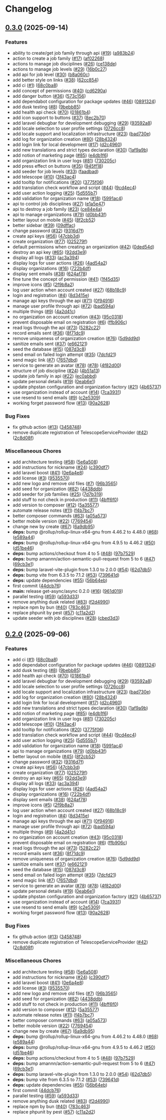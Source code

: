 # Changelog

## [0.3.0](https://github.com/get-memoir/memoir/compare/get-async/async-v0.2.0...get-async/async-v0.3.0) (2025-09-14)


### Features

* ability to create/get job family through api ([#19](https://github.com/get-memoir/memoir/issues/19)) ([a983b24](https://github.com/get-memoir/memoir/commit/a983b2402e7dabb33de6bc2d9440a52880cf35c3))
* action to create a job family ([#17](https://github.com/get-memoir/memoir/issues/17)) ([af02268](https://github.com/get-memoir/memoir/commit/af02268f25145a5bdf122d620e5e14403696dd2c))
* actions to manage job disciplines ([#26](https://github.com/get-memoir/memoir/issues/26)) ([ce138de](https://github.com/get-memoir/memoir/commit/ce138de2e0d2a718cf6f5e002b0579ae2c02269d))
* actions to manage job levels ([#29](https://github.com/get-memoir/memoir/issues/29)) ([16b0c27](https://github.com/get-memoir/memoir/commit/16b0c271dbfdd89a0448ef7461bf0a96d4d0732a))
* add api for job level ([#30](https://github.com/get-memoir/memoir/issues/30)) ([b8a060c](https://github.com/get-memoir/memoir/commit/b8a060c2b980eeda97c59bb5cb5b493879e65ae6))
* add better style on links ([#38](https://github.com/get-memoir/memoir/issues/38)) ([62cc854](https://github.com/get-memoir/memoir/commit/62cc8543bd7ecd54f011a5a35db0f18fcca00f91))
* add ci ([#1](https://github.com/get-memoir/memoir/issues/1)) ([68c0ba8](https://github.com/get-memoir/memoir/commit/68c0ba808ee90cc8b1c79b0bdbc1310d7b8801de))
* add concept of permissions ([#40](https://github.com/get-memoir/memoir/issues/40)) ([cd6290a](https://github.com/get-memoir/memoir/commit/cd6290a58b359139332a7718c07e58f641f7a5fe))
* add danger button ([#36](https://github.com/get-memoir/memoir/issues/36)) ([573c156](https://github.com/get-memoir/memoir/commit/573c1566a40283a25832544bc325da2d70561f0c))
* add dependabot configuration for package updates ([#46](https://github.com/get-memoir/memoir/issues/46)) ([0891324](https://github.com/get-memoir/memoir/commit/0891324e4ad8ccc37d53119d660a512b49ccb244))
* add dusk testing ([#8](https://github.com/get-memoir/memoir/issues/8)) ([9bebb85](https://github.com/get-memoir/memoir/commit/9bebb853836caec06213672cb5d5eea2ce48c63e))
* add health api check ([#70](https://github.com/get-memoir/memoir/issues/70)) ([01861b4](https://github.com/get-memoir/memoir/commit/01861b4519ae1ff40e2710d2a0f5fb3c6c1801a4))
* add icon support to buttons ([#37](https://github.com/get-memoir/memoir/issues/37)) ([8ec2b70](https://github.com/get-memoir/memoir/commit/8ec2b700b55870210748069145aba2d729ff620d))
* add laravel debugbar for development debugging ([#29](https://github.com/get-memoir/memoir/issues/29)) ([93592a8](https://github.com/get-memoir/memoir/commit/93592a87427a0ba48a849bcdb60396c533fceb7b))
* add locale selection to user profile settings ([0726cc8](https://github.com/get-memoir/memoir/commit/0726cc81f4ab8f6d33847935f4a801e2cf476ada))
* add locale support and localization infrastructure ([#23](https://github.com/get-memoir/memoir/issues/23)) ([bad730e](https://github.com/get-memoir/memoir/commit/bad730effb0ac9ac8dd4d4c9182c8720fd1eafb0))
* add log for organization creation ([#80](https://github.com/get-memoir/memoir/issues/80)) ([28b4324](https://github.com/get-memoir/memoir/commit/28b432420e537f5a112df0b7511cc8159475d945))
* add login link for local development ([#17](https://github.com/get-memoir/memoir/issues/17)) ([d2c4960](https://github.com/get-memoir/memoir/commit/d2c49600b280b3ee223bdaea7ebaa8b8d38b9b96))
* add new translations and strict types declaration ([#30](https://github.com/get-memoir/memoir/issues/30)) ([1af9a9b](https://github.com/get-memoir/memoir/commit/1af9a9b0aba55edf541ceea03e30f88b773b9cc4))
* add notion of marketing page ([#85](https://github.com/get-memoir/memoir/issues/85)) ([e4db1f6](https://github.com/get-memoir/memoir/commit/e4db1f6b4438d59fb1e903dba1795212c43e8ec3))
* add organization link in user logs ([#81](https://github.com/get-memoir/memoir/issues/81)) ([730205c](https://github.com/get-memoir/memoir/commit/730205c8dc634a494e67e77cac03befdecd91689))
* add press effect on buttons ([#35](https://github.com/get-memoir/memoir/issues/35)) ([945ff18](https://github.com/get-memoir/memoir/commit/945ff182bf114ece7eeaee4ee160786927bbe9b6))
* add seeder for job levels ([#33](https://github.com/get-memoir/memoir/issues/33)) ([faadbad](https://github.com/get-memoir/memoir/commit/faadbadf13a394b66dc00ac4e2452dbc0e65ca45))
* add telescope ([#10](https://github.com/get-memoir/memoir/issues/10)) ([3f43ac4](https://github.com/get-memoir/memoir/commit/3f43ac407fa0c93893117a72ba0ac9356ab34ed9))
* add tooltip for notifications ([#20](https://github.com/get-memoir/memoir/issues/20)) ([3775f06](https://github.com/get-memoir/memoir/commit/3775f068000229a564ac408c515987705ea2ea3e))
* add translation check workflow and script ([#44](https://github.com/get-memoir/memoir/issues/44)) ([9cd4ec4](https://github.com/get-memoir/memoir/commit/9cd4ec43096ca482b6bfee45c4fba75150c990a9))
* add user action logging ([#25](https://github.com/get-memoir/memoir/issues/25)) ([5d555b7](https://github.com/get-memoir/memoir/commit/5d555b717b32f2d7712e0d17900cdcecb05174e3))
* add validation for organization name ([#18](https://github.com/get-memoir/memoir/issues/18)) ([5991ac4](https://github.com/get-memoir/memoir/commit/5991ac479d6479500b60c7e7bcce0a8625e860c0))
* api to control job disciplines ([#27](https://github.com/get-memoir/memoir/issues/27)) ([e1a5e47](https://github.com/get-memoir/memoir/commit/e1a5e47e8dbf8eb628337b30dfc9f34d518e609a))
* api to destroy a job family ([#23](https://github.com/get-memoir/memoir/issues/23)) ([ce84e4a](https://github.com/get-memoir/memoir/commit/ce84e4aedf3b1236b5699be86e4be98eb28b7d21))
* api to manage organizations ([#79](https://github.com/get-memoir/memoir/issues/79)) ([d0bb43f](https://github.com/get-memoir/memoir/commit/d0bb43f41cb0fe9c3460beaf2ef77b30d25d223e))
* better layout on mobile ([#45](https://github.com/get-memoir/memoir/issues/45)) ([8f2cb52](https://github.com/get-memoir/memoir/commit/8f2cb527ffb839f209b411841201bb8a658050d4))
* better sidebar ([#39](https://github.com/get-memoir/memoir/issues/39)) ([09dffac](https://github.com/get-memoir/memoir/commit/09dffacc4cc4b8825a9a58582d61f2a7a4d4291f))
* change password ([#32](https://github.com/get-memoir/memoir/issues/32)) ([9316d7f](https://github.com/get-memoir/memoir/commit/9316d7f9034fbba83488af2ba66eebbfbf090055))
* create api keys ([#56](https://github.com/get-memoir/memoir/issues/56)) ([47cbb3d](https://github.com/get-memoir/memoir/commit/47cbb3d4ebfedf179db1bc83db5d4a9c8a304730))
* create organization ([#77](https://github.com/get-memoir/memoir/issues/77)) ([025279f](https://github.com/get-memoir/memoir/commit/025279f4df0a855e0571c2ad5a71a0ddf6388f4a))
* default permissions when creating an organization ([#42](https://github.com/get-memoir/memoir/issues/42)) ([0ded54d](https://github.com/get-memoir/memoir/commit/0ded54d1ae90f23d0c31fbad3ac58f58bac0d91e))
* destroy an api key ([#65](https://github.com/get-memoir/memoir/issues/65)) ([92dd3e9](https://github.com/get-memoir/memoir/commit/92dd3e95cfb594b7c7b68a30fbc7d36eaa215b4c))
* display all logs ([#33](https://github.com/get-memoir/memoir/issues/33)) ([ac3a394](https://github.com/get-memoir/memoir/commit/ac3a394390ffe48fc98386ed98427f7096018b17))
* display logs for user actions ([#26](https://github.com/get-memoir/memoir/issues/26)) ([4ad54a2](https://github.com/get-memoir/memoir/commit/4ad54a2a5f6308082d30ee7a9c856364a7f06a1f))
* display organizations ([#16](https://github.com/get-memoir/memoir/issues/16)) ([722b4df](https://github.com/get-memoir/memoir/commit/722b4df835d04a42895fb92877b6e829f117b047))
* display sent emails ([#38](https://github.com/get-memoir/memoir/issues/38)) ([624af78](https://github.com/get-memoir/memoir/commit/624af7817d02cee4a78b951ec33e35a86c17afc0))
* fine tune the concept of permission ([#41](https://github.com/get-memoir/memoir/issues/41)) ([1f45d35](https://github.com/get-memoir/memoir/commit/1f45d35a71bbc01d87ca2029e4b4ec9e318e86da))
* improve icons ([#5](https://github.com/get-memoir/memoir/issues/5)) ([2f9b8a2](https://github.com/get-memoir/memoir/commit/2f9b8a2abb4810cfb6703b682fe6e1d98a5b8a34))
* log user action when account created ([#27](https://github.com/get-memoir/memoir/issues/27)) ([68b18c9](https://github.com/get-memoir/memoir/commit/68b18c99a14b0f134a919e066bbca0adaa7f78ca))
* login and registration ([#4](https://github.com/get-memoir/memoir/issues/4)) ([8d3415e](https://github.com/get-memoir/memoir/commit/8d3415ed0359384c9cad315e1a9a85e6a8fa1477))
* manage api keys through the api ([#71](https://github.com/get-memoir/memoir/issues/71)) ([0f94916](https://github.com/get-memoir/memoir/commit/0f94916f82d91ee9465f8e57c8548f8fa74e5164))
* manage user profile through api ([#72](https://github.com/get-memoir/memoir/issues/72)) ([bad594a](https://github.com/get-memoir/memoir/commit/bad594a459941a09ee858ffa3347380e5db68625))
* multiple things ([#9](https://github.com/get-memoir/memoir/issues/9)) ([4a2d41c](https://github.com/get-memoir/memoir/commit/4a2d41cae208f6c9340d7b78953aace22feb4376))
* no organization on account creation ([#43](https://github.com/get-memoir/memoir/issues/43)) ([95c0318](https://github.com/get-memoir/memoir/commit/95c0318affc829747714c4eadbf9c350c874aa8c))
* prevent disposable email on registration ([#6](https://github.com/get-memoir/memoir/issues/6)) ([ffb906c](https://github.com/get-memoir/memoir/commit/ffb906cd213edb86b9ee124174663da57d046c4d))
* read logs through the api ([#73](https://github.com/get-memoir/memoir/issues/73)) ([5282c22](https://github.com/get-memoir/memoir/commit/5282c227fb7b02d762ffbb029e5f9e0009d1ba28))
* record emails sent ([#36](https://github.com/get-memoir/memoir/issues/36)) ([8f71dc9](https://github.com/get-memoir/memoir/commit/8f71dc91056e3997bdacbedb8db27f3804a14de3))
* remove uniqueness of organization creation ([#76](https://github.com/get-memoir/memoir/issues/76)) ([5d9dd9d](https://github.com/get-memoir/memoir/commit/5d9dd9db2629ff85471dc215a9e2d2aeab863e2a))
* sanitize emails sent ([#37](https://github.com/get-memoir/memoir/issues/37)) ([e662121](https://github.com/get-memoir/memoir/commit/e66212116f4d84aef8bf23bbd4ca441040c58e90))
* seed the database ([#15](https://github.com/get-memoir/memoir/issues/15)) ([087d3c8](https://github.com/get-memoir/memoir/commit/087d3c89eaf69e5669f3d7e74fc8c0f136e0da69))
* send email on failed login attempt ([#35](https://github.com/get-memoir/memoir/issues/35)) ([7dcfd21](https://github.com/get-memoir/memoir/commit/7dcfd21d025feb428b90bbc06446a4d8e8fa8b59))
* send magic link ([#7](https://github.com/get-memoir/memoir/issues/7)) ([7657dbd](https://github.com/get-memoir/memoir/commit/7657dbda0ba3a3ccbf30b5062aaf78f97d2127e4))
* service to generate an avatar ([#78](https://github.com/get-memoir/memoir/issues/78)) ([#78](https://github.com/get-memoir/memoir/issues/78)) ([4f82d00](https://github.com/get-memoir/memoir/commit/4f82d00f67927dd4f13dfee0523385f71ca5fb2a))
* structure of job discipline ([#24](https://github.com/get-memoir/memoir/issues/24)) ([4b51a13](https://github.com/get-memoir/memoir/commit/4b51a137db7a3bdd5b7a852de69b5d81742b0bce))
* update job family in api ([#22](https://github.com/get-memoir/memoir/issues/22)) ([ec0abbd](https://github.com/get-memoir/memoir/commit/ec0abbdca44ec35e15f4f40a13be37f35c4bbb86))
* update personal details ([#19](https://github.com/get-memoir/memoir/issues/19)) ([0eab6e1](https://github.com/get-memoir/memoir/commit/0eab6e137b6bf4c959b0c482556c1062a38d0f04))
* update phpstan configuration and organization factory ([#21](https://github.com/get-memoir/memoir/issues/21)) ([4b65737](https://github.com/get-memoir/memoir/commit/4b65737be1a0f1ab9124311058ba9247c6d0ebcc))
* use organization instead of account ([#14](https://github.com/get-memoir/memoir/issues/14)) ([7ca3931](https://github.com/get-memoir/memoir/commit/7ca39318a2c7041cb7cd9bbed203da56e0e5d999))
* use resend to send emails ([#9](https://github.com/get-memoir/memoir/issues/9)) ([c2e5309](https://github.com/get-memoir/memoir/commit/c2e5309f1cf362a05ccf9b6c793c96dbf4258876))
* working forget password flow ([#13](https://github.com/get-memoir/memoir/issues/13)) ([90a2628](https://github.com/get-memoir/memoir/commit/90a2628797176c423f287a4a82c174d8c20bc10c))


### Bug Fixes

* fix github action ([#13](https://github.com/get-memoir/memoir/issues/13)) ([3458748](https://github.com/get-memoir/memoir/commit/345874890ef19548745450a06ad84f28a038f0e2))
* remove duplicate registration of TelescopeServiceProvider ([#42](https://github.com/get-memoir/memoir/issues/42)) ([2c8d08f](https://github.com/get-memoir/memoir/commit/2c8d08fbfa4fd51a15565becd975c1c3384ab7d9))


### Miscellaneous Chores

* add architecture testing ([#58](https://github.com/get-memoir/memoir/issues/58)) ([5e6a508](https://github.com/get-memoir/memoir/commit/5e6a508864fe875b3b2494eb1cfc25ba81b6c43e))
* add instructions for nickname ([#24](https://github.com/get-memoir/memoir/issues/24)) ([c390df7](https://github.com/get-memoir/memoir/commit/c390df731ff651fd429434e859e5fc1d47c345b5))
* add laravel boost ([#41](https://github.com/get-memoir/memoir/issues/41)) ([0e6a4e8](https://github.com/get-memoir/memoir/commit/0e6a4e8ca0f1faca231c60c9bc27e35064a156af))
* add license ([#3](https://github.com/get-memoir/memoir/issues/3)) ([9535570](https://github.com/get-memoir/memoir/commit/9535570d90dd8a76f0d7fe4ad59f3cc0e0dc5295))
* add new logo and remove old files ([#7](https://github.com/get-memoir/memoir/issues/7)) ([96b3565](https://github.com/get-memoir/memoir/commit/96b3565973431a87c3270643cb102d773fcfed97))
* add seed for organization ([#82](https://github.com/get-memoir/memoir/issues/82)) ([4438ddb](https://github.com/get-memoir/memoir/commit/4438ddbef0ca26e19c813c3ef4406ba6db4c381f))
* add seeder for job families ([#25](https://github.com/get-memoir/memoir/issues/25)) ([7d7b319](https://github.com/get-memoir/memoir/commit/7d7b3191db4f32024fd1d93c4b5b35a4637bb44b))
* add stuff to not check in production ([#11](https://github.com/get-memoir/memoir/issues/11)) ([4bff6f0](https://github.com/get-memoir/memoir/commit/4bff6f0b278baac09fbfb5739244d508e03efba6))
* add version to composer ([#12](https://github.com/get-memoir/memoir/issues/12)) ([5a35577](https://github.com/get-memoir/memoir/commit/5a355775cee3b9dd0ed36e1b5461a5a64b28fde8))
* automate release notes ([#11](https://github.com/get-memoir/memoir/issues/11)) ([f4b7bc7](https://github.com/get-memoir/memoir/commit/f4b7bc7cfa223fc4a98b38762aa549a6e2598a62))
* better composer commands ([#63](https://github.com/get-memoir/memoir/issues/63)) ([a05a573](https://github.com/get-memoir/memoir/commit/a05a573d437b3bfb21334b75a37a8b2ea6fc7302))
* better mobile version ([#22](https://github.com/get-memoir/memoir/issues/22)) ([7769454](https://github.com/get-memoir/memoir/commit/7769454a07f3d64aca3f75caa4ce416333a8dfc2))
* change new by create ([#67](https://github.com/get-memoir/memoir/issues/67)) ([6a9db95](https://github.com/get-memoir/memoir/commit/6a9db954f9991697952506e26bfafb784f8a843f))
* **deps:** bump @rollup/rollup-linux-x64-gnu from 4.46.2 to 4.48.0 ([#68](https://github.com/get-memoir/memoir/issues/68)) ([e589a44](https://github.com/get-memoir/memoir/commit/e589a44a3fe205166d285d3d3b9f8fd094f6780e))
* **deps:** bump @rollup/rollup-linux-x64-gnu from 4.9.5 to 4.46.2 ([#50](https://github.com/get-memoir/memoir/issues/50)) ([d51be46](https://github.com/get-memoir/memoir/commit/d51be462cf4cc37a6600cb92ef998eec17aa2309))
* **deps:** bump actions/checkout from 4 to 5 ([#48](https://github.com/get-memoir/memoir/issues/48)) ([97b7529](https://github.com/get-memoir/memoir/commit/97b75295ea50b855f76d7b62189554a7eca1575a))
* **deps:** bump amannn/action-semantic-pull-request from 5 to 6 ([#47](https://github.com/get-memoir/memoir/issues/47)) ([69cb3e1](https://github.com/get-memoir/memoir/commit/69cb3e1576dae0be8e9970cc65c9dcf45e114c68))
* **deps:** bump laravel-vite-plugin from 1.3.0 to 2.0.0 ([#54](https://github.com/get-memoir/memoir/issues/54)) ([62d7db5](https://github.com/get-memoir/memoir/commit/62d7db594a1ec5f1badf1741f214bc71a120b07e))
* **deps:** bump vite from 6.3.5 to 7.1.2 ([#53](https://github.com/get-memoir/memoir/issues/53)) ([739641d](https://github.com/get-memoir/memoir/commit/739641d0dcf7d808f9d0a9448307204931fb9321))
* **deps:** update dependencies ([#55](https://github.com/get-memoir/memoir/issues/55)) ([56b64eb](https://github.com/get-memoir/memoir/commit/56b64ebc92e9c8434a846f87abc0a0ff978c80ae))
* first commit ([44dcb76](https://github.com/get-memoir/memoir/commit/44dcb761a0fd8cf457a812a2ad3457b07ed82704))
* **main:** release get-async/async 0.2.0 ([#16](https://github.com/get-memoir/memoir/issues/16)) ([961d019](https://github.com/get-memoir/memoir/commit/961d019def064b740afb9c2beb88f341e48e0ff9))
* parallel testing ([#59](https://github.com/get-memoir/memoir/issues/59)) ([a593d33](https://github.com/get-memoir/memoir/commit/a593d3351f3baee84ab8e98f9e309d654a882531))
* remove anything dusk related ([#83](https://github.com/get-memoir/memoir/issues/83)) ([f2d4990](https://github.com/get-memoir/memoir/commit/f2d49901a2f55fc3afabebb935ffddfdd5670861))
* replace npm by bun ([#40](https://github.com/get-memoir/memoir/issues/40)) ([783c463](https://github.com/get-memoir/memoir/commit/783c4635c02ad88783d695bd1944ebc928bb7888))
* replace phpunit by pest ([#57](https://github.com/get-memoir/memoir/issues/57)) ([c11a2d2](https://github.com/get-memoir/memoir/commit/c11a2d2e5bc93ebad9ee878f4d99bf2cddad1ffe))
* update seeder with job disciplines ([#28](https://github.com/get-memoir/memoir/issues/28)) ([cbed3d3](https://github.com/get-memoir/memoir/commit/cbed3d393a5c254c706a4d81f4fdae66c6d17d90))

## [0.2.0](https://github.com/get-async/async/compare/get-async/async-v0.1.0...get-async/async-v0.2.0) (2025-09-06)


### Features

* add ci ([#1](https://github.com/get-async/async/issues/1)) ([68c0ba8](https://github.com/get-async/async/commit/68c0ba808ee90cc8b1c79b0bdbc1310d7b8801de))
* add dependabot configuration for package updates ([#46](https://github.com/get-async/async/issues/46)) ([0891324](https://github.com/get-async/async/commit/0891324e4ad8ccc37d53119d660a512b49ccb244))
* add dusk testing ([#8](https://github.com/get-async/async/issues/8)) ([9bebb85](https://github.com/get-async/async/commit/9bebb853836caec06213672cb5d5eea2ce48c63e))
* add health api check ([#70](https://github.com/get-async/async/issues/70)) ([01861b4](https://github.com/get-async/async/commit/01861b4519ae1ff40e2710d2a0f5fb3c6c1801a4))
* add laravel debugbar for development debugging ([#29](https://github.com/get-async/async/issues/29)) ([93592a8](https://github.com/get-async/async/commit/93592a87427a0ba48a849bcdb60396c533fceb7b))
* add locale selection to user profile settings ([0726cc8](https://github.com/get-async/async/commit/0726cc81f4ab8f6d33847935f4a801e2cf476ada))
* add locale support and localization infrastructure ([#23](https://github.com/get-async/async/issues/23)) ([bad730e](https://github.com/get-async/async/commit/bad730effb0ac9ac8dd4d4c9182c8720fd1eafb0))
* add log for organization creation ([#80](https://github.com/get-async/async/issues/80)) ([28b4324](https://github.com/get-async/async/commit/28b432420e537f5a112df0b7511cc8159475d945))
* add login link for local development ([#17](https://github.com/get-async/async/issues/17)) ([d2c4960](https://github.com/get-async/async/commit/d2c49600b280b3ee223bdaea7ebaa8b8d38b9b96))
* add new translations and strict types declaration ([#30](https://github.com/get-async/async/issues/30)) ([1af9a9b](https://github.com/get-async/async/commit/1af9a9b0aba55edf541ceea03e30f88b773b9cc4))
* add notion of marketing page ([#85](https://github.com/get-async/async/issues/85)) ([e4db1f6](https://github.com/get-async/async/commit/e4db1f6b4438d59fb1e903dba1795212c43e8ec3))
* add organization link in user logs ([#81](https://github.com/get-async/async/issues/81)) ([730205c](https://github.com/get-async/async/commit/730205c8dc634a494e67e77cac03befdecd91689))
* add telescope ([#10](https://github.com/get-async/async/issues/10)) ([3f43ac4](https://github.com/get-async/async/commit/3f43ac407fa0c93893117a72ba0ac9356ab34ed9))
* add tooltip for notifications ([#20](https://github.com/get-async/async/issues/20)) ([3775f06](https://github.com/get-async/async/commit/3775f068000229a564ac408c515987705ea2ea3e))
* add translation check workflow and script ([#44](https://github.com/get-async/async/issues/44)) ([9cd4ec4](https://github.com/get-async/async/commit/9cd4ec43096ca482b6bfee45c4fba75150c990a9))
* add user action logging ([#25](https://github.com/get-async/async/issues/25)) ([5d555b7](https://github.com/get-async/async/commit/5d555b717b32f2d7712e0d17900cdcecb05174e3))
* add validation for organization name ([#18](https://github.com/get-async/async/issues/18)) ([5991ac4](https://github.com/get-async/async/commit/5991ac479d6479500b60c7e7bcce0a8625e860c0))
* api to manage organizations ([#79](https://github.com/get-async/async/issues/79)) ([d0bb43f](https://github.com/get-async/async/commit/d0bb43f41cb0fe9c3460beaf2ef77b30d25d223e))
* better layout on mobile ([#45](https://github.com/get-async/async/issues/45)) ([8f2cb52](https://github.com/get-async/async/commit/8f2cb527ffb839f209b411841201bb8a658050d4))
* change password ([#32](https://github.com/get-async/async/issues/32)) ([9316d7f](https://github.com/get-async/async/commit/9316d7f9034fbba83488af2ba66eebbfbf090055))
* create api keys ([#56](https://github.com/get-async/async/issues/56)) ([47cbb3d](https://github.com/get-async/async/commit/47cbb3d4ebfedf179db1bc83db5d4a9c8a304730))
* create organization ([#77](https://github.com/get-async/async/issues/77)) ([025279f](https://github.com/get-async/async/commit/025279f4df0a855e0571c2ad5a71a0ddf6388f4a))
* destroy an api key ([#65](https://github.com/get-async/async/issues/65)) ([92dd3e9](https://github.com/get-async/async/commit/92dd3e95cfb594b7c7b68a30fbc7d36eaa215b4c))
* display all logs ([#33](https://github.com/get-async/async/issues/33)) ([ac3a394](https://github.com/get-async/async/commit/ac3a394390ffe48fc98386ed98427f7096018b17))
* display logs for user actions ([#26](https://github.com/get-async/async/issues/26)) ([4ad54a2](https://github.com/get-async/async/commit/4ad54a2a5f6308082d30ee7a9c856364a7f06a1f))
* display organizations ([#16](https://github.com/get-async/async/issues/16)) ([722b4df](https://github.com/get-async/async/commit/722b4df835d04a42895fb92877b6e829f117b047))
* display sent emails ([#38](https://github.com/get-async/async/issues/38)) ([624af78](https://github.com/get-async/async/commit/624af7817d02cee4a78b951ec33e35a86c17afc0))
* improve icons ([#5](https://github.com/get-async/async/issues/5)) ([2f9b8a2](https://github.com/get-async/async/commit/2f9b8a2abb4810cfb6703b682fe6e1d98a5b8a34))
* log user action when account created ([#27](https://github.com/get-async/async/issues/27)) ([68b18c9](https://github.com/get-async/async/commit/68b18c99a14b0f134a919e066bbca0adaa7f78ca))
* login and registration ([#4](https://github.com/get-async/async/issues/4)) ([8d3415e](https://github.com/get-async/async/commit/8d3415ed0359384c9cad315e1a9a85e6a8fa1477))
* manage api keys through the api ([#71](https://github.com/get-async/async/issues/71)) ([0f94916](https://github.com/get-async/async/commit/0f94916f82d91ee9465f8e57c8548f8fa74e5164))
* manage user profile through api ([#72](https://github.com/get-async/async/issues/72)) ([bad594a](https://github.com/get-async/async/commit/bad594a459941a09ee858ffa3347380e5db68625))
* multiple things ([#9](https://github.com/get-async/async/issues/9)) ([4a2d41c](https://github.com/get-async/async/commit/4a2d41cae208f6c9340d7b78953aace22feb4376))
* no organization on account creation ([#43](https://github.com/get-async/async/issues/43)) ([95c0318](https://github.com/get-async/async/commit/95c0318affc829747714c4eadbf9c350c874aa8c))
* prevent disposable email on registration ([#6](https://github.com/get-async/async/issues/6)) ([ffb906c](https://github.com/get-async/async/commit/ffb906cd213edb86b9ee124174663da57d046c4d))
* read logs through the api ([#73](https://github.com/get-async/async/issues/73)) ([5282c22](https://github.com/get-async/async/commit/5282c227fb7b02d762ffbb029e5f9e0009d1ba28))
* record emails sent ([#36](https://github.com/get-async/async/issues/36)) ([8f71dc9](https://github.com/get-async/async/commit/8f71dc91056e3997bdacbedb8db27f3804a14de3))
* remove uniqueness of organization creation ([#76](https://github.com/get-async/async/issues/76)) ([5d9dd9d](https://github.com/get-async/async/commit/5d9dd9db2629ff85471dc215a9e2d2aeab863e2a))
* sanitize emails sent ([#37](https://github.com/get-async/async/issues/37)) ([e662121](https://github.com/get-async/async/commit/e66212116f4d84aef8bf23bbd4ca441040c58e90))
* seed the database ([#15](https://github.com/get-async/async/issues/15)) ([087d3c8](https://github.com/get-async/async/commit/087d3c89eaf69e5669f3d7e74fc8c0f136e0da69))
* send email on failed login attempt ([#35](https://github.com/get-async/async/issues/35)) ([7dcfd21](https://github.com/get-async/async/commit/7dcfd21d025feb428b90bbc06446a4d8e8fa8b59))
* send magic link ([#7](https://github.com/get-async/async/issues/7)) ([7657dbd](https://github.com/get-async/async/commit/7657dbda0ba3a3ccbf30b5062aaf78f97d2127e4))
* service to generate an avatar ([#78](https://github.com/get-async/async/issues/78)) ([#78](https://github.com/get-async/async/issues/78)) ([4f82d00](https://github.com/get-async/async/commit/4f82d00f67927dd4f13dfee0523385f71ca5fb2a))
* update personal details ([#19](https://github.com/get-async/async/issues/19)) ([0eab6e1](https://github.com/get-async/async/commit/0eab6e137b6bf4c959b0c482556c1062a38d0f04))
* update phpstan configuration and organization factory ([#21](https://github.com/get-async/async/issues/21)) ([4b65737](https://github.com/get-async/async/commit/4b65737be1a0f1ab9124311058ba9247c6d0ebcc))
* use organization instead of account ([#14](https://github.com/get-async/async/issues/14)) ([7ca3931](https://github.com/get-async/async/commit/7ca39318a2c7041cb7cd9bbed203da56e0e5d999))
* use resend to send emails ([#9](https://github.com/get-async/async/issues/9)) ([c2e5309](https://github.com/get-async/async/commit/c2e5309f1cf362a05ccf9b6c793c96dbf4258876))
* working forget password flow ([#13](https://github.com/get-async/async/issues/13)) ([90a2628](https://github.com/get-async/async/commit/90a2628797176c423f287a4a82c174d8c20bc10c))


### Bug Fixes

* fix github action ([#13](https://github.com/get-async/async/issues/13)) ([3458748](https://github.com/get-async/async/commit/345874890ef19548745450a06ad84f28a038f0e2))
* remove duplicate registration of TelescopeServiceProvider ([#42](https://github.com/get-async/async/issues/42)) ([2c8d08f](https://github.com/get-async/async/commit/2c8d08fbfa4fd51a15565becd975c1c3384ab7d9))


### Miscellaneous Chores

* add architecture testing ([#58](https://github.com/get-async/async/issues/58)) ([5e6a508](https://github.com/get-async/async/commit/5e6a508864fe875b3b2494eb1cfc25ba81b6c43e))
* add instructions for nickname ([#24](https://github.com/get-async/async/issues/24)) ([c390df7](https://github.com/get-async/async/commit/c390df731ff651fd429434e859e5fc1d47c345b5))
* add laravel boost ([#41](https://github.com/get-async/async/issues/41)) ([0e6a4e8](https://github.com/get-async/async/commit/0e6a4e8ca0f1faca231c60c9bc27e35064a156af))
* add license ([#3](https://github.com/get-async/async/issues/3)) ([9535570](https://github.com/get-async/async/commit/9535570d90dd8a76f0d7fe4ad59f3cc0e0dc5295))
* add new logo and remove old files ([#7](https://github.com/get-async/async/issues/7)) ([96b3565](https://github.com/get-async/async/commit/96b3565973431a87c3270643cb102d773fcfed97))
* add seed for organization ([#82](https://github.com/get-async/async/issues/82)) ([4438ddb](https://github.com/get-async/async/commit/4438ddbef0ca26e19c813c3ef4406ba6db4c381f))
* add stuff to not check in production ([#11](https://github.com/get-async/async/issues/11)) ([4bff6f0](https://github.com/get-async/async/commit/4bff6f0b278baac09fbfb5739244d508e03efba6))
* add version to composer ([#12](https://github.com/get-async/async/issues/12)) ([5a35577](https://github.com/get-async/async/commit/5a355775cee3b9dd0ed36e1b5461a5a64b28fde8))
* automate release notes ([#11](https://github.com/get-async/async/issues/11)) ([f4b7bc7](https://github.com/get-async/async/commit/f4b7bc7cfa223fc4a98b38762aa549a6e2598a62))
* better composer commands ([#63](https://github.com/get-async/async/issues/63)) ([a05a573](https://github.com/get-async/async/commit/a05a573d437b3bfb21334b75a37a8b2ea6fc7302))
* better mobile version ([#22](https://github.com/get-async/async/issues/22)) ([7769454](https://github.com/get-async/async/commit/7769454a07f3d64aca3f75caa4ce416333a8dfc2))
* change new by create ([#67](https://github.com/get-async/async/issues/67)) ([6a9db95](https://github.com/get-async/async/commit/6a9db954f9991697952506e26bfafb784f8a843f))
* **deps:** bump @rollup/rollup-linux-x64-gnu from 4.46.2 to 4.48.0 ([#68](https://github.com/get-async/async/issues/68)) ([e589a44](https://github.com/get-async/async/commit/e589a44a3fe205166d285d3d3b9f8fd094f6780e))
* **deps:** bump @rollup/rollup-linux-x64-gnu from 4.9.5 to 4.46.2 ([#50](https://github.com/get-async/async/issues/50)) ([d51be46](https://github.com/get-async/async/commit/d51be462cf4cc37a6600cb92ef998eec17aa2309))
* **deps:** bump actions/checkout from 4 to 5 ([#48](https://github.com/get-async/async/issues/48)) ([97b7529](https://github.com/get-async/async/commit/97b75295ea50b855f76d7b62189554a7eca1575a))
* **deps:** bump amannn/action-semantic-pull-request from 5 to 6 ([#47](https://github.com/get-async/async/issues/47)) ([69cb3e1](https://github.com/get-async/async/commit/69cb3e1576dae0be8e9970cc65c9dcf45e114c68))
* **deps:** bump laravel-vite-plugin from 1.3.0 to 2.0.0 ([#54](https://github.com/get-async/async/issues/54)) ([62d7db5](https://github.com/get-async/async/commit/62d7db594a1ec5f1badf1741f214bc71a120b07e))
* **deps:** bump vite from 6.3.5 to 7.1.2 ([#53](https://github.com/get-async/async/issues/53)) ([739641d](https://github.com/get-async/async/commit/739641d0dcf7d808f9d0a9448307204931fb9321))
* **deps:** update dependencies ([#55](https://github.com/get-async/async/issues/55)) ([56b64eb](https://github.com/get-async/async/commit/56b64ebc92e9c8434a846f87abc0a0ff978c80ae))
* first commit ([44dcb76](https://github.com/get-async/async/commit/44dcb761a0fd8cf457a812a2ad3457b07ed82704))
* parallel testing ([#59](https://github.com/get-async/async/issues/59)) ([a593d33](https://github.com/get-async/async/commit/a593d3351f3baee84ab8e98f9e309d654a882531))
* remove anything dusk related ([#83](https://github.com/get-async/async/issues/83)) ([f2d4990](https://github.com/get-async/async/commit/f2d49901a2f55fc3afabebb935ffddfdd5670861))
* replace npm by bun ([#40](https://github.com/get-async/async/issues/40)) ([783c463](https://github.com/get-async/async/commit/783c4635c02ad88783d695bd1944ebc928bb7888))
* replace phpunit by pest ([#57](https://github.com/get-async/async/issues/57)) ([c11a2d2](https://github.com/get-async/async/commit/c11a2d2e5bc93ebad9ee878f4d99bf2cddad1ffe))
